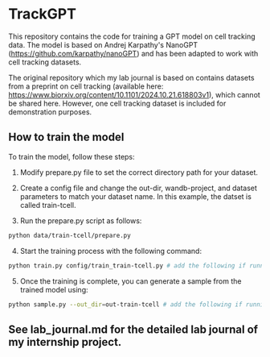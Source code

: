 # TrackGPT 

This repository contains the code for training a GPT model on cell tracking data. The model is based on Andrej Karpathy's NanoGPT (https://github.com/karpathy/nanoGPT) and has been adapted to work with cell tracking datasets. 

The original repository which my lab journal is based on contains datasets from a preprint on cell tracking (available here: https://www.biorxiv.org/content/10.1101/2024.10.21.618803v1), which cannot be shared here. However, one cell tracking dataset is included for demonstration purposes.



## How to train the model

To train the model, follow these steps:

1. Modify prepare.py file to set the correct directory path for your dataset.

2. Create a config file and change the out-dir, wandb-project, and dataset parameters to match your dataset name. In this example, the datset is called train-tcell. 

3. Run the prepare.py script as follows: 

```sh
python data/train-tcell/prepare.py
``` 

4. Start the training process with the following command:

```sh
python train.py config/train_train-tcell.py # add the following if running on CPU: --device=cpu --compile=False --eval_iters=20 --log_interval=1 --block_size=64 --batch_size=12 --n_layer=4 --n_head=4 --n_embd=128 --max_iters=2000 --lr_decay_iters=2000 --dropout=0.0  
```

5. Once the training is complete, you can generate a sample from the trained model using: 

```sh
python sample.py --out_dir=out-train-tcell # add the following if running on CPU: --device=cpu
``` 

## See lab_journal.md for the detailed lab journal of my internship project.
